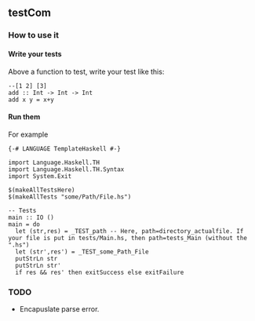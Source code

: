 ## testCom

### How to use it

#### Write your tests

Above a function to test, write your test like this:

```
--[1 2] [3]
add :: Int -> Int -> Int
add x y = x+y
```

#### Run them
For example
```
{-# LANGUAGE TemplateHaskell #-}

import Language.Haskell.TH
import Language.Haskell.TH.Syntax
import System.Exit

$(makeAllTestsHere)
$(makeAllTests "some/Path/File.hs")

-- Tests
main :: IO ()
main = do
  let (str,res) = _TEST_path -- Here, path=directory_actualfile. If your file is put in tests/Main.hs, then path=tests_Main (without the ".hs")
  let (str',res') = _TEST_some_Path_File
  putStrLn str
  putStrLn str'
  if res && res' then exitSuccess else exitFailure
```

### TODO

* Encapuslate parse error.
